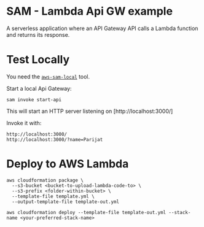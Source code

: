 # SAM - Lambda Api GW example

A serverless application where an API Gateway API calls a Lambda function and
returns its response.

# Test Locally
You need the [`aws-sam-local`](https://github.com/awslabs/aws-sam-local) tool.

Start a local Api Gateway:

    sam invoke start-api

This will start an HTTP server listening on [http://localhost:3000/]

Invoke it with:
    
    http://localhost:3000/
    http://localhost:3000/?name=Parijat

# Deploy to AWS Lambda

    aws cloudformation package \
      --s3-bucket <bucket-to-upload-lambda-code-to> \
      --s3-prefix <folder-within-bucket> \
      --template-file template.yml \
      --output-template-file template-out.yml

    aws cloudformation deploy --template-file template-out.yml --stack-name <your-preferred-stack-name>
